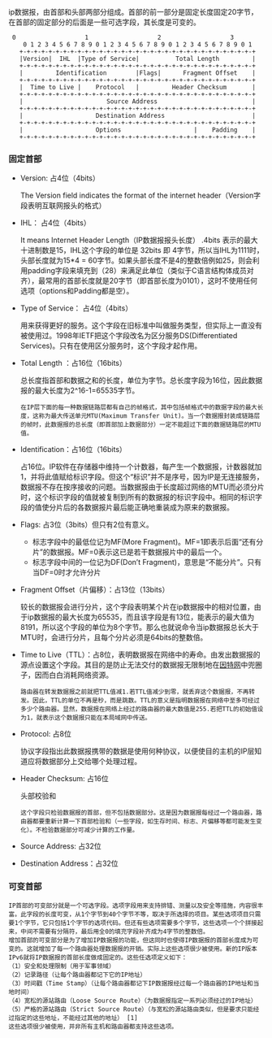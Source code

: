 ip数据报，由首部和头部两部分组成。首部的前一部分是固定长度固定20字节，在首部的固定部分的后面是一些可选字段，其长度是可变的。

```
 0                   1                   2                   3
    0 1 2 3 4 5 6 7 8 9 0 1 2 3 4 5 6 7 8 9 0 1 2 3 4 5 6 7 8 9 0 1
   +-+-+-+-+-+-+-+-+-+-+-+-+-+-+-+-+-+-+-+-+-+-+-+-+-+-+-+-+-+-+-+-+
   |Version|  IHL  |Type of Service|          Total Length         |
   +-+-+-+-+-+-+-+-+-+-+-+-+-+-+-+-+-+-+-+-+-+-+-+-+-+-+-+-+-+-+-+-+
   |         Identification        |Flags|      Fragment Offset    |
   +-+-+-+-+-+-+-+-+-+-+-+-+-+-+-+-+-+-+-+-+-+-+-+-+-+-+-+-+-+-+-+-+
   |  Time to Live |    Protocol   |         Header Checksum       |
   +-+-+-+-+-+-+-+-+-+-+-+-+-+-+-+-+-+-+-+-+-+-+-+-+-+-+-+-+-+-+-+-+
   |                       Source Address                          |
   +-+-+-+-+-+-+-+-+-+-+-+-+-+-+-+-+-+-+-+-+-+-+-+-+-+-+-+-+-+-+-+-+
   |                    Destination Address                        |
   +-+-+-+-+-+-+-+-+-+-+-+-+-+-+-+-+-+-+-+-+-+-+-+-+-+-+-+-+-+-+-+-+
   |                    Options                    |    Padding    |
   +-+-+-+-+-+-+-+-+-+-+-+-+-+-+-+-+-+-+-+-+-+-+-+-+-+-+-+-+-+-+-+-+
```

### 固定首部

- Version: 占4位（4bits）

    The Version field indicates the format of the internet header（Version字段表明互联网报头的格式）

- IHL： 占4位（4bits）

   It means Internet Header Length（IP数据报报头长度） .4bits 表示的最大十进制数是15，IHL这个字段的单位是 32bits 即 4字节，所以当IHL为1111时，头部长度就为15*4 =  60字节。如果头部长度不是4的整数倍例如25，则会利用padding字段来填充到（28）来满足此单位（类似于C语言结构体成员对齐），最常用的首部长度就是20字节（即首部长度为0101），这时不使用任何选项（options和Padding都是空）。

- Type of Service： 占4位（4bits）

  用来获得更好的服务。这个字段在旧标准中叫做服务类型，但实际上一直没有被使用过。1998年IETF把这个字段改名为区分服务DS(Differentiated Services)。只有在使用区分服务时，这个字段才起作用。

- Total Length ：占16位（16bits）

  总长度指首部和数据之和的长度，单位为字节。总长度字段为16位，因此数据报的最大长度为2^16-1=65535字节。

  ```
  在IP层下面的每一种数据链路层都有自己的帧格式，其中包括帧格式中的数据字段的最大长度，这称为最大传送单元MTU(Maximum Transfer Unit)。当一个数据报封装成链路层的帧时，此数据报的总长度（即首部加上数据部分）一定不能超过下面的数据链路层的MTU值。
  ```

  

- Identification：占16位（16bits）

  占16位。IP软件在存储器中维持一个计数器，每产生一个数据报，计数器就加1，并将此值赋给标识字段。但这个“标识”并不是序号，因为IP是无连接服务，数据报不存在按序接收的问题。当数据报由于长度超过网络的MTU而必须分片时，这个标识字段的值就被复制到所有的数据报的标识字段中。相同的标识字段的值使分片后的各数据报片最后能正确地重装成为原来的数据报。

- Flags:  占3位（3bits）但只有2位有意义。

  - 标志字段中的最低位记为MF(More Fragment)。MF=1即表示后面“还有分片”的数据报。MF=0表示这已是若干数据报片中的最后一个。
  - 标志字段中间的一位记为DF(Don’t Fragment)，意思是“不能分片”。只有当DF=0时才允许分片

- Fragment Offset（片偏移）：占13位（13bits）

  较长的数据报会进行分片，这个字段表明某个片在ip数据报中的相对位置，由于ip数据报的最大长度为65535，而且该字段是有13位，能表示的最大值为8191，所以这个字段的单位为8个字节。那么也就说命令当ip数据报总长大于MTU时，会进行分片，且每个分片必须是64bits的整数倍。

- Time to Live（TTL）：占8位，表明数据报在网络中的寿命。由发出数据报的源点设置这个字段。其目的是防止无法交付的数据报无限制地在[因特网](https://baike.baidu.com/item/因特网)中兜圈子，因而白白消耗网络资源。 

  ```
  路由器在转发数据报之前就把TTL值减1.若TTL值减少到零，就丢弃这个数据报，不再转发。因此，TTL的单位不再是秒，而是跳数。TTL的意义是指明数据报在网络中至多可经过多少个路由器。显然，数据报在网络上经过的路由器的最大数值是255.若把TTL的初始值设为1，就表示这个数据报只能在本局域网中传送。
  ```

- Protocol: 占8位

  协议字段指出此数据报携带的数据是使用何种协议，以便使目的主机的IP层知道应将数据部分上交给哪个处理过程。

- Header Checksum: 占16位

  头部校验和

  ```
  这个字段只检验数据报的首部，但不包括数据部分。这是因为数据报每经过一个路由器，路由器都要重新计算一下首部检验和（一些字段，如生存时间、标志、片偏移等都可能发生变化）。不检验数据部分可减少计算的工作量。
  ```

- Source Address: 占32位
- Destination Address：占32位

### 可变首部

```
IP首部的可变部分就是一个可选字段。选项字段用来支持排错、测量以及安全等措施，内容很丰富。此字段的长度可变，从1个字节到40个字节不等，取决于所选择的项目。某些选项项目只需要1个字节，它只包括1个字节的选项代码。但还有些选项需要多个字节，这些选项一个个拼接起来，中间不需要有分隔符，最后用全0的填充字段补齐成为4字节的整数倍。
增加首部的可变部分是为了增加IP数据报的功能，但这同时也使得IP数据报的首部长度成为可变的。这就增加了每一个路由器处理数据报的开销。实际上这些选项很少被使用。新的IP版本IPv6就将IP数据报的首部长度做成固定的。这些任选项定义如下：
（1）安全和处理限制（用于军事领域）
（2）记录路径（让每个路由器都记下它的IP地址）
（3）时间戳（Time Stamp）（让每个路由器都记下IP数据报经过每一个路由器的IP地址和当地时间）
（4）宽松的源站路由（Loose Source Route）（为数据报指定一系列必须经过的IP地址）
（5）严格的源站路由（Strict Source Route）（与宽松的源站路由类似，但是要求只能经过指定的这些地址，不能经过其他的地址） [1] 
这些选项很少被使用，并非所有主机和路由器都支持这些选项。
```